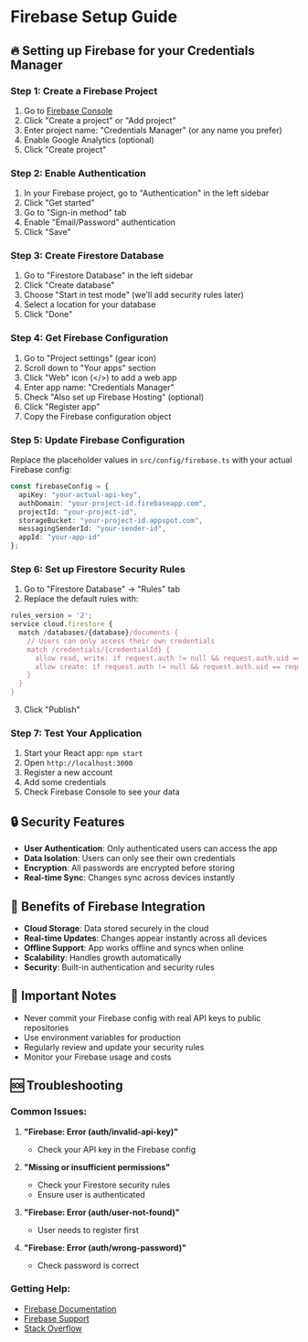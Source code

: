 # Firebase Setup Guide

## 🔥 Setting up Firebase for your Credentials Manager

### Step 1: Create a Firebase Project

1. Go to [Firebase Console](https://console.firebase.google.com/)
2. Click "Create a project" or "Add project"
3. Enter project name: "Credentials Manager" (or any name you prefer)
4. Enable Google Analytics (optional)
5. Click "Create project"

### Step 2: Enable Authentication

1. In your Firebase project, go to "Authentication" in the left sidebar
2. Click "Get started"
3. Go to "Sign-in method" tab
4. Enable "Email/Password" authentication
5. Click "Save"

### Step 3: Create Firestore Database

1. Go to "Firestore Database" in the left sidebar
2. Click "Create database"
3. Choose "Start in test mode" (we'll add security rules later)
4. Select a location for your database
5. Click "Done"

### Step 4: Get Firebase Configuration

1. Go to "Project settings" (gear icon)
2. Scroll down to "Your apps" section
3. Click "Web" icon (</>) to add a web app
4. Enter app name: "Credentials Manager"
5. Check "Also set up Firebase Hosting" (optional)
6. Click "Register app"
7. Copy the Firebase configuration object

### Step 5: Update Firebase Configuration

Replace the placeholder values in `src/config/firebase.ts` with your actual Firebase config:

```typescript
const firebaseConfig = {
  apiKey: "your-actual-api-key",
  authDomain: "your-project-id.firebaseapp.com",
  projectId: "your-project-id",
  storageBucket: "your-project-id.appspot.com",
  messagingSenderId: "your-sender-id",
  appId: "your-app-id"
};
```

### Step 6: Set up Firestore Security Rules

1. Go to "Firestore Database" → "Rules" tab
2. Replace the default rules with:

```javascript
rules_version = '2';
service cloud.firestore {
  match /databases/{database}/documents {
    // Users can only access their own credentials
    match /credentials/{credentialId} {
      allow read, write: if request.auth != null && request.auth.uid == resource.data.userId;
      allow create: if request.auth != null && request.auth.uid == request.resource.data.userId;
    }
  }
}
```

3. Click "Publish"

### Step 7: Test Your Application

1. Start your React app: `npm start`
2. Open `http://localhost:3000`
3. Register a new account
4. Add some credentials
5. Check Firebase Console to see your data

## 🔒 Security Features

- **User Authentication**: Only authenticated users can access the app
- **Data Isolation**: Users can only see their own credentials
- **Encryption**: All passwords are encrypted before storing
- **Real-time Sync**: Changes sync across devices instantly

## 📱 Benefits of Firebase Integration

- **Cloud Storage**: Data stored securely in the cloud
- **Real-time Updates**: Changes appear instantly across all devices
- **Offline Support**: App works offline and syncs when online
- **Scalability**: Handles growth automatically
- **Security**: Built-in authentication and security rules

## 🚨 Important Notes

- Never commit your Firebase config with real API keys to public repositories
- Use environment variables for production
- Regularly review and update your security rules
- Monitor your Firebase usage and costs

## 🆘 Troubleshooting

### Common Issues:

1. **"Firebase: Error (auth/invalid-api-key)"**
   - Check your API key in the Firebase config

2. **"Missing or insufficient permissions"**
   - Check your Firestore security rules
   - Ensure user is authenticated

3. **"Firebase: Error (auth/user-not-found)"**
   - User needs to register first

4. **"Firebase: Error (auth/wrong-password)"**
   - Check password is correct

### Getting Help:

- [Firebase Documentation](https://firebase.google.com/docs)
- [Firebase Support](https://firebase.google.com/support)
- [Stack Overflow](https://stackoverflow.com/questions/tagged/firebase)
